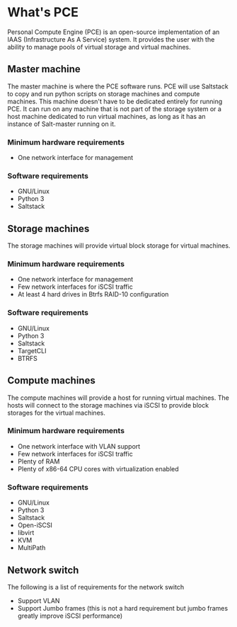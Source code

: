 # What's PCE
Personal Compute Engine (PCE) is an open-source implementation of an IAAS
(Infrastructure As A Service) system. It provides the user with the ability
to manage pools of virtual storage and virtual machines.

## Master machine
The master machine is where the PCE software runs. PCE will use Saltstack
to copy and run python scripts on storage machines and compute machines.
This machine doesn't have to be dedicated entirely for running PCE. It can
run on any machine that is not part of the storage system or a host machine
dedicated to run virtual machines, as long as it has an instance of
Salt-master running on it.

### Minimum hardware requirements
 - One network interface for management

### Software requirements
 - GNU/Linux
 - Python 3
 - Saltstack

## Storage machines
The storage machines will provide virtual block storage for virtual machines.

### Minimum hardware requirements
 - One network interface for management
 - Few network interfaces for iSCSI traffic
 - At least 4 hard drives in Btrfs RAID-10 configuration

### Software requirements
 - GNU/Linux
 - Python 3
 - Saltstack
 - TargetCLI
 - BTRFS

## Compute machines
The compute machines will provide a host for running virtual machines. The
hosts will connect to the storage machines via iSCSI to provide block storages
for the virtual machines.

### Minimum hardware requirements
 - One network interface with VLAN support
 - Few network interfaces for iSCSI traffic
 - Plenty of RAM
 - Plenty of x86-64 CPU cores with virtualization enabled

### Software requirements
 - GNU/Linux
 - Python 3
 - Saltstack
 - Open-iSCSI
 - libvirt
 - KVM
 - MultiPath

## Network switch
The following is a list of requirements for the network switch
 - Support VLAN
 - Support Jumbo frames (this is not a hard requirement but jumbo frames greatly improve iSCSI performance)

